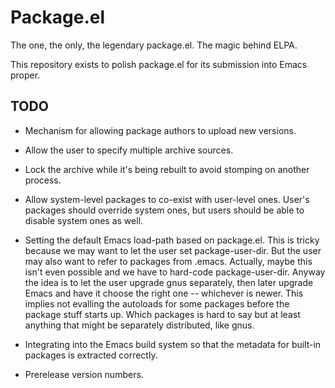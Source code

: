 # Package.el

The one, the only, the legendary package.el. The magic behind ELPA.

This repository exists to polish package.el for its submission into
Emacs proper.

## TODO

* Mechanism for allowing package authors to upload new versions.

* Allow the user to specify multiple archive sources.

* Lock the archive while it's being rebuilt to avoid stomping on
  another process.

* Allow system-level packages to co-exist with user-level ones. User's
  packages should override system ones, but users should be able to
  disable system ones as well.

* Setting the default Emacs load-path based on package.el.  This is
  tricky because we may want to let the user set package-user-dir.
  But the user may also want to refer to packages from .emacs.
  Actually, maybe this isn't even possible and we have to hard-code
  package-user-dir.  Anyway the idea is to let the user upgrade gnus
  separately, then later upgrade Emacs and have it choose the right
  one -- whichever is newer.  This implies not evalling the autoloads
  for some packages before the package stuff starts up.  Which
  packages is hard to say but at least anything that might be
  separately distributed, like gnus.

* Integrating into the Emacs build system so that the metadata for
  built-in packages is extracted correctly.

* Prerelease version numbers.
